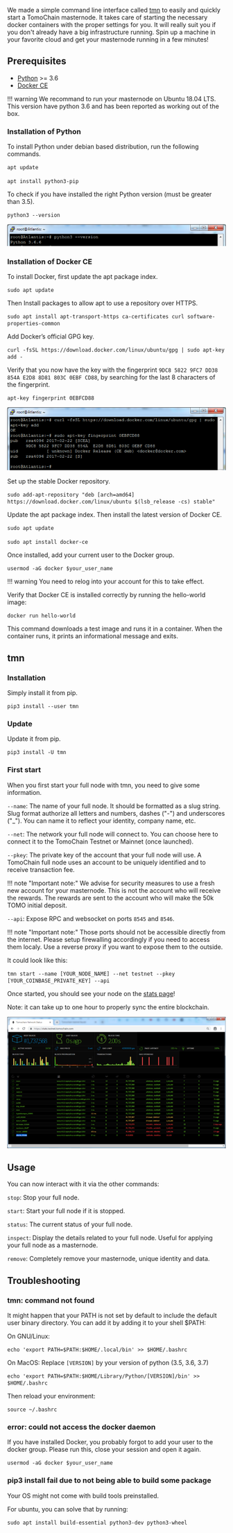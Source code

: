 We made a simple command line interface called [tmn](https://github.com/tomochain/masternode) to easily and quickly start a TomoChain masternode.
It takes care of starting the necessary docker containers with the proper settings for you.
It will really suit you if you don't already have a big infrastructure running.
Spin up a machine in your favorite cloud and get your masternode running in a few minutes!

## Prerequisites

- [Python](https://docs.python-guide.org/starting/install3/linux/) >= 3.6
- [Docker CE](https://docs.docker.com/install/)

!!! warning 
    We recommand to run your masternode on Ubuntu 18.04 LTS.
    This version have python 3.6 and has been reported as working out of the box.

### Installation of Python

To install Python under debian based distribution, run the following commands.
```
apt update

apt install python3-pip
```

To check if you have installed the right Python version (must be greater than 3.5).
```
python3 --version
```

![tmn python](/assets/tmn_python.png)

### Installation of Docker CE
 
To install Docker, first update the apt package index.
```
sudo apt update
```

Then Install packages to allow apt to use a repository over HTTPS.
```
sudo apt install apt-transport-https ca-certificates curl software-properties-common
```

Add Docker’s official GPG key.
```
curl -fsSL https://download.docker.com/linux/ubuntu/gpg | sudo apt-key add -
```

Verify that you now have the key with the fingerprint `9DC8 5822 9FC7 DD38 854A E2D8 8D81 803C 0EBF CD88`, by searching for the last 8 characters of the fingerprint.
```
apt-key fingerprint 0EBFCD88
```

![tmn docker key](/assets/tmn_key.png)

Set up the stable Docker repository.
```
sudo add-apt-repository "deb [arch=amd64] https://download.docker.com/linux/ubuntu $(lsb_release -cs) stable"
```

Update the apt package index. Then install the latest version of Docker CE.
```
sudo apt update

sudo apt install docker-ce
```

Once installed, add your current user to the Docker group.
```
usermod -aG docker $your_user_name
```
!!! warning
    You need to relog into your account for this to take effect.

Verify that Docker CE is installed correctly by running the hello-world image:
```
docker run hello-world
```

This command downloads a test image and runs it in a container.
When the container runs, it prints an informational message and exits.

## tmn

### Installation

Simply install it from pip.
```
pip3 install --user tmn
```

### Update

Update it from pip.
```
pip3 install -U tmn
```

### First start

When you first start your full node with tmn, you need to give some information.

`--name`: The name of your full node.
It should be formatted as a slug string.
Slug format authorize all letters and numbers, dashes ("-") and underscores ("\_").
You can name it to reflect your identity, company name, etc.

`--net`: The network your full node will connect to.
You can choose here to connect it to the TomoChain Testnet or Mainnet (once launched).

`--pkey`: The private key of the account that your full node will use.
A TomoChain full node uses an account to be uniquely identified and to receive transaction fee.

!!! note "Important note:"
    We advise for security measures to use a fresh new account for your masternode.
    This is not the account who will receive the rewards.
    The rewards are sent to the account who will make the 50k TOMO initial deposit.

`--api`: Expose RPC and websocket on ports `8545` and `8546`.

!!! note "Important note:"
    Those ports should not be accessible directly from the internet.
    Please setup firewalling accordingly if you need to access them localy.
    Use a reverse proxy if you want to expose them to the outside.

It could look like this:
```
tmn start --name [YOUR_NODE_NAME] --net testnet --pkey [YOUR_COINBASE_PRIVATE_KEY] --api
```

Once started, you should see your node on the [stats page](https://stats.testnet.tomochain.com)!

Note: it can take up to one hour to properly sync the entire blockchain.

![tmn stats](/assets/tmn_stats.png)

## Usage

You can now interact with it via the other commands:

`stop`: Stop your full node.

`start`: Start your full node if it is stopped.

`status`: The current status of your full node.

`inspect`: Display the details related to your full node.
Useful for applying your full node as a masternode.

`remove`: Completely remove your masternode, unique identity and data.

## Troubleshooting

### tmn: command not found

It might happen that your PATH is not set by default to include the default user binary directory.
You can add it by adding it to your shell $PATH:

On GNU/Linux:
```
echo 'export PATH=$PATH:$HOME/.local/bin' >> $HOME/.bashrc
```

On MacOS:
Replace `[VERSION]` by your version of python (3.5, 3.6, 3.7)
```
echo 'export PATH=$PATH:$HOME/Library/Python/[VERSION]/bin' >> $HOME/.bashrc
```

Then reload your environment:
```
source ~/.bashrc
```

### error: could not access the docker daemon

If you have installed Docker, you probably forgot to add your user to the docker group.
Please run this, close your session and open it again.

```
usermod -aG docker $your_user_name
```

### pip3 install fail due to not being able to build some package

Your OS might not come with build tools preinstalled.

For ubuntu, you can solve that by running:

```
sudo apt install build-essential python3-dev python3-wheel
```
